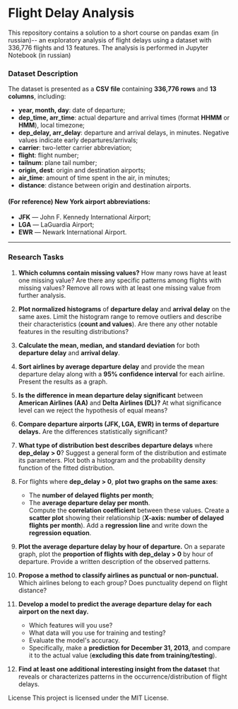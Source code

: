 # **Flight Delay Analysis**  
This repository contains a solution to a short course on pandas exam (in russian)-- an exploratory analysis of flight delays using a dataset with 336,776 flights and 13 features. 
The analysis is performed in Jupyter Notebook (in russian)

### Dataset Description  

The dataset is presented as a **CSV file** containing **336,776 rows** and **13 columns**, including:  

- **year, month, day**: date of departure;  
- **dep_time, arr_time**: actual departure and arrival times (format **HHMM** or **HMM**), local timezone;  
- **dep_delay, arr_delay**: departure and arrival delays, in minutes. Negative values indicate early departures/arrivals;  
- **carrier**: two-letter carrier abbreviation;  
- **flight**: flight number;  
- **tailnum**: plane tail number;  
- **origin, dest**: origin and destination airports;  
- **air_time**: amount of time spent in the air, in minutes;  
- **distance**: distance between origin and destination airports.  

#### (For reference) New York airport abbreviations:  
- **JFK** — John F. Kennedy International Airport;  
- **LGA** — LaGuardia Airport;  
- **EWR** — Newark International Airport.  

---  

### Research Tasks  

1. **Which columns contain missing values?** How many rows have at least one missing value? Are there any specific patterns among flights with missing values? Remove all rows with at least one missing value from further analysis.  

2. **Plot normalized histograms** of **departure delay** and **arrival delay** on the same axes. Limit the histogram range to remove outliers and describe their characteristics (**count and values**). Are there any other notable features in the resulting distributions?  

3. **Calculate the mean, median, and standard deviation** for both **departure delay** and **arrival delay**.  

4. **Sort airlines by average departure delay** and provide the mean departure delay along with a **95% confidence interval** for each airline. Present the results as a graph.  

5. **Is the difference in mean departure delay significant** between **American Airlines (AA)** and **Delta Airlines (DL)?** At what significance level can we reject the hypothesis of equal means?  

6. **Compare departure airports (JFK, LGA, EWR) in terms of departure delays.** Are the differences statistically significant?  

7. **What type of distribution best describes departure delays** where **dep_delay > 0**? Suggest a general form of the distribution and estimate its parameters. Plot both a histogram and the probability density function of the fitted distribution.  

8. For flights where **dep_delay > 0**, **plot two graphs on the same axes**:  
   - The **number of delayed flights per month**;  
   - The **average departure delay per month**.  
   Compute the **correlation coefficient** between these values. Create a **scatter plot** showing their relationship (**X-axis: number of delayed flights per month**). Add a **regression line** and write down the **regression equation**.  

9. **Plot the average departure delay by hour of departure.** On a separate graph, plot the **proportion of flights with dep_delay > 0** by hour of departure. Provide a written description of the observed patterns.  

10. **Propose a method to classify airlines as punctual or non-punctual.** Which airlines belong to each group? Does punctuality depend on flight distance?  

11. **Develop a model to predict the average departure delay for each airport on the next day.**  
    - Which features will you use?  
    - What data will you use for training and testing?  
    - Evaluate the model's accuracy.  
    - Specifically, make a **prediction for December 31, 2013**, and compare it to the actual value (**excluding this date from training/testing**).  

12. **Find at least one additional interesting insight from the dataset** that reveals or characterizes patterns in the occurrence/distribution of flight delays.



License
This project is licensed under the MIT License.
